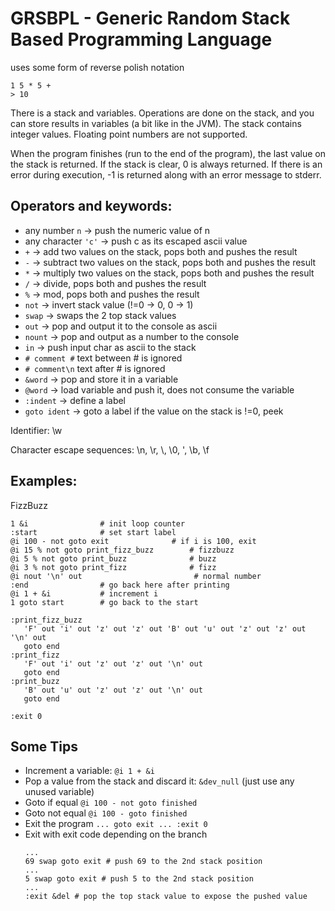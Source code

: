 # GRSBPL - Generic Random Stack Based Programming Language

uses some form of reverse polish notation

```
1 5 * 5 +
> 10
```

There is a stack and variables. Operations are done on the stack, and you can store results in variables (a bit like in
the JVM). The stack contains integer values. Floating point numbers are not supported.

When the program finishes (run to the end of the program), the last value on the stack is returned. If the stack is
clear, 0 is always returned. If there is an error during execution, -1 is returned along with an error message to
stderr.

## Operators and keywords:

* any number `n` -> push the numeric value of n
* any character `'c'` -> push c as its escaped ascii value
* `+` -> add two values on the stack, pops both and pushes the result
* `-` -> subtract two values on the stack, pops both and pushes the result
* `*` -> multiply two values on the stack, pops both and pushes the result
* `/` -> divide, pops both and pushes the result
* `%` -> mod, pops both and pushes the result
* `not` -> invert stack value (!=0 -> 0, 0 -> 1)
* `swap` -> swaps the 2 top stack values
* `out` -> pop and output it to the console as ascii
* `nount` -> pop and output as a number to the console
* `in` -> push input char as ascii to the stack
* `# comment #` text between # is ignored
* `# comment\n` text after # is ignored
* `&word` -> pop and store it in a variable
* `@word` -> load variable and push it, does not consume the variable
* `:indent` -> define a label
* `goto ident` -> goto a label if the value on the stack is !=0, peek

Identifier: \w

Character escape sequences:
\n, \r, \\, \0, \', \b, \f

## Examples:

FizzBuzz

```grsbpl
1 &i                # init loop counter
:start              # set start label
@i 100 - not goto exit              # if i is 100, exit
@i 15 % not goto print_fizz_buzz        # fizzbuzz
@i 5 % not goto print_buzz              # buzz
@i 3 % not goto print_fizz              # fizz
@i nout '\n' out                         # normal number
:end                # go back here after printing
@i 1 + &i           # increment i
1 goto start        # go back to the start

:print_fizz_buzz
   'F' out 'i' out 'z' out 'z' out 'B' out 'u' out 'z' out 'z' out '\n' out
   goto end
:print_fizz
   'F' out 'i' out 'z' out 'z' out '\n' out
   goto end
:print_buzz
   'B' out 'u' out 'z' out 'z' out '\n' out
   goto end

:exit 0
```

## Some Tips

* Increment a variable:
  `@i 1 + &i`
* Pop a value from the stack and discard it:
  `&dev_null` (just use any unused variable)
* Goto if equal
  `@i 100 - not goto finished`
* Goto not equal
  `@i 100 - goto finished`
* Exit the program
  `... goto exit ... :exit 0`
* Exit with exit code depending on the branch
  ```grsbpl
  ... 
  69 swap goto exit # push 69 to the 2nd stack position
  ... 
  5 swap goto exit # push 5 to the 2nd stack position
  ... 
  :exit &del # pop the top stack value to expose the pushed value
  ```